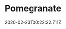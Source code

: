 ---
templateKey: blog-post
featuredpost: false
date: 2020-02-23T00:22:22.711Z
title: Pomegranate
description: Within the fruit are clusters of juicy seeds.
type: fruit
sellPrice: 140
energy: 38
health: 17
featuredimage: /img/Pomegranate.png
tags:
  - fall
  - tree
  - reharvest
  - Artisan Bundle
  - Enchanter's Bundle
  - edible
---